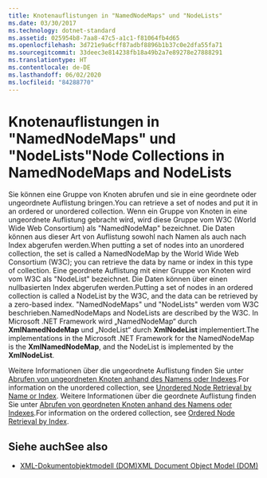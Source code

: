 ```yaml
---
title: Knotenauflistungen in "NamedNodeMaps" und "NodeLists"
ms.date: 03/30/2017
ms.technology: dotnet-standard
ms.assetid: 025954b8-7aa8-47c5-a1c1-f81064fb4d65
ms.openlocfilehash: 3d721e9a6cff87adbf8896b1b37c0e2dfa55fa71
ms.sourcegitcommit: 33deec3e814238fb18a49b2a7e89278e27888291
ms.translationtype: HT
ms.contentlocale: de-DE
ms.lasthandoff: 06/02/2020
ms.locfileid: "84288770"
---
```

# <a name="node-collections-in-namednodemaps-and-nodelists"></a><span data-ttu-id="24c3d-102">Knotenauflistungen in "NamedNodeMaps" und "NodeLists"</span><span class="sxs-lookup"><span data-stu-id="24c3d-102">Node Collections in NamedNodeMaps and NodeLists</span></span>
<span data-ttu-id="24c3d-103">Sie können eine Gruppe von Knoten abrufen und sie in eine geordnete oder ungeordnete Auflistung bringen.</span><span class="sxs-lookup"><span data-stu-id="24c3d-103">You can retrieve a set of nodes and put it in an ordered or unordered collection.</span></span> <span data-ttu-id="24c3d-104">Wenn ein Gruppe von Knoten in eine ungeordnete Auflistung gebracht wird, wird diese Gruppe vom W3C (World Wide Web Consortium) als "NamedNodeMap" bezeichnet. Die Daten können aus dieser Art von Auflistung sowohl nach Namen als auch nach Index abgerufen werden.</span><span class="sxs-lookup"><span data-stu-id="24c3d-104">When putting a set of nodes into an unordered collection, the set is called a NamedNodeMap by the World Wide Web Consortium (W3C); you can retrieve the data by name or index in this type of collection.</span></span> <span data-ttu-id="24c3d-105">Eine geordnete Auflistung mit einer Gruppe von Knoten wird vom W3C als "NodeList" bezeichnet. Die Daten können über einen nullbasierten Index abgerufen werden.</span><span class="sxs-lookup"><span data-stu-id="24c3d-105">Putting a set of nodes in an ordered collection is called a NodeList by the W3C, and the data can be retrieved by a zero-based index.</span></span> <span data-ttu-id="24c3d-106">"NamedNodeMaps" und "NodeLists" werden vom W3C beschrieben.</span><span class="sxs-lookup"><span data-stu-id="24c3d-106">NamedNodeMaps and NodeLists are described by the W3C.</span></span> <span data-ttu-id="24c3d-107">In Microsoft .NET Framework wird „NamedNodeMap“ durch **XmlNamedNodeMap** und „NodeList“ durch **XmlNodeList** implementiert.</span><span class="sxs-lookup"><span data-stu-id="24c3d-107">The implementations in the Microsoft .NET Framework for the NamedNodeMap is the **XmlNamedNodeMap**, and the NodeList is implemented by the **XmlNodeList**.</span></span>  
  
 <span data-ttu-id="24c3d-108">Weitere Informationen über die ungeordnete Auflistung finden Sie unter [Abrufen von ungeordneten Knoten anhand des Namens oder Indexes](unordered-node-retrieval-by-name-or-index.md).</span><span class="sxs-lookup"><span data-stu-id="24c3d-108">For information on the unordered collection, see [Unordered Node Retrieval by Name or Index](unordered-node-retrieval-by-name-or-index.md).</span></span> <span data-ttu-id="24c3d-109">Weitere Informationen über die geordnete Auflistung finden Sie unter [Abrufen von geordneten Knoten anhand des Namens oder Indexes](ordered-node-retrieval-by-index.md).</span><span class="sxs-lookup"><span data-stu-id="24c3d-109">For information on the ordered collection, see [Ordered Node Retrieval by Index](ordered-node-retrieval-by-index.md).</span></span>  
  
## <a name="see-also"></a><span data-ttu-id="24c3d-110">Siehe auch</span><span class="sxs-lookup"><span data-stu-id="24c3d-110">See also</span></span>

- [<span data-ttu-id="24c3d-111">XML-Dokumentobjektmodell (DOM)</span><span class="sxs-lookup"><span data-stu-id="24c3d-111">XML Document Object Model (DOM)</span></span>](xml-document-object-model-dom.md)

